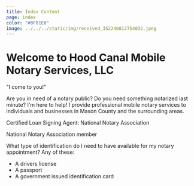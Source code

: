 ```yaml
---
title: Index Content
page: index
color: "#8F81E8"
image: ../../../static/img/received_352240812754032.jpeg
---
```

# Welcome to Hood Canal Mobile  Notary Services, LLC

"I come to you!"

Are you in need of a notary public? Do you need something notarized last minute? I'm here to help! I provide professional mobile notary services to individuals and businesses in Mason County and the surrounding areas.

Certified Loan Signing Agent: National Notary Association

National Notary Association member

What type of identification do I need to have available for my notary appointment? Any of these:

* A drivers license
* A passport 
* A government issued identification card